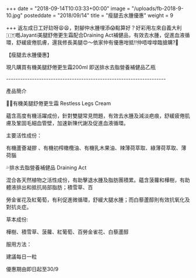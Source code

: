 +++
date = "2018-09-14T10:03:33+00:00"
image = "/uploads/fb-2018-9-10.jpg"
posteddate = "2018/09/14"
title = "瘦腿去水腫優惠"
weight = 9

+++
返左成日工好攰呀😫😫，對腳仲水腫埋添😱點算好？好彩用左來自義大利🇮🇹嘅Jayanti美腿舒倦更生霜配合Draining Act補健品，有效去水腫，促進血液循環，舒緩疲倦肌膚，還我修長美腿😍～依家仲有優惠咁抵‼仲唔嗱嗱臨搶購?🎉

【瘦腿去水腫優惠】

現凡購買有機美腿舒倦更生霜200ml 即送排水去脂營養補健品乙瓶

\--------------------------------------------------------------------

產品簡介

💃🏼有機美腿舒倦更生霜 Restless Legs Cream

蘊含高度有機活躍成份，針對雙腿常見問題，有效去水腫及減淡疤痕，舒緩疲倦肌膚及鞏固毛細血管壁，加速新陳代謝及促進血液循環。

主要活性成份：

有機蘆薈凝膠 、有機初榨橄欖油、有機乳木果油、辣薄荷萃取、綠薄荷萃取、薄荷腦

💦排水去脂營養補健品 Draining Act

混合各天然植物之活性成份，有助擊退水腫及脂肪團積累。蘊含菠蘿和樺樹，有助體液排出和抵抗局部脂肪；積雪草、百

勞金雀花及紅葡萄，有利促進微循環，舒緩大腿水腫；而白藜蘆醇則有效抗氧化及對抗炎症。

草本成份: 

樺樹、積雪草、菠蘿、紅葡萄、百勞金雀花、白藜蘆醇

服用方法：

建議每日一粒

優惠期由即日起至30/9